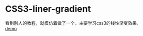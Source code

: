 # CSS3-liner-gradient
 看到别人的教程，就模仿着做了一个，主要学习css3的线性渐变效果.<br />[demo](https://justin5202.github.io/CSS3-liner-gradient/index.html)
 
